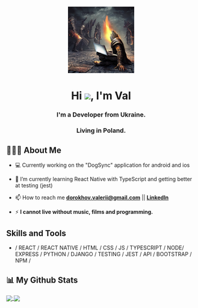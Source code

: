 <p align="center">
<img width="35%" height="auto" src="https://github.com/Dohiii/Dohiii/blob/main/dark_souls_laptop.jfif" />
</p>
<h1 align="center">Hi <img src="https://raw.githubusercontent.com/MartinHeinz/MartinHeinz/master/wave.gif" width="30px">, I'm Val</h1>
<h3 align="center">I'm a Developer from Ukraine.</h3>
<h3 align="center">Living in Poland.</h3>

## 👨🏻‍💻 About Me

- 💻 Currently working on the "DogSync" application for android and ios

- 🧠 I’m currently learning React Native with TypeScript and getting better at testing (jest)

- 📫 How to reach me **dorokhov.valerii@gmail.com** || **<a href="https://www.linkedin.com/in/valerii-dorokhov-534312211/">LinkedIn</a>**

- ⚡ **I cannot live without music, films and programming.**

## Skills and Tools
* / REACT / REACT NATIVE / HTML / CSS / JS / TYPESCRIPT / NODE/ EXPRESS / PYTHON / DJANGO / TESTING / JEST  / API / BOOTSTRAP / NPM /


## 📊 My Github Stats


<a align="center" href="https://github.com/anuraghazra/github-readme-stats">
  <img align="center" src="https://github-readme-stats.vercel.app/api/top-langs/?username=Dohiii&layout=compact&theme=dark" />
</a>
<a align="center" href="https://github.com/anuraghazra/convoychat">
  <img align="center" src="https://github-readme-stats.vercel.app/api?username=Dohiii&show_icons=true&theme=dark" />
</a>
